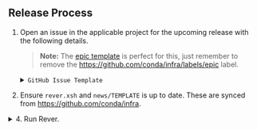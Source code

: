 <!-- These docs are updated and synced from https://github.com/conda/infra -->

## Release Process

[epic template]: issues/new?assignees=&labels=epic&template=epic.yml
[rever docs]: https://regro.github.io/rever-docs
[compare]: compare
[release notes]: releases/new

1. Open an issue in the applicable project for the upcoming release with the following details.

    > **Note:**
    > The [epic template][epic template] is perfect for this, just remember to remove the https://github.com/conda/infra/labels/epic label.

    <details>
    <summary><code>GitHub Issue Template</code></summary>

    ```markdown
    ### Summary

    Placeholder for `conda 22.9.0` release.

    ### Tasks

    [milestone]: https://github.com/conda/conda/milestone/56
    [releases]: https://github.com/conda/conda/releases
    [main]: https://github.com/AnacondaRecipes/conda-feedstock
    [conda-forge]: https://github.com/conda-forge/conda-feedstock

    - [ ] [Complete outstanding PRs][milestone]
    - [ ] Create release PR
        - See release process https://github.com/conda/infra/issues/541
    - [ ] [Publish Release][releases]
    - [ ] Create/update `22.9.x` branch
    - [ ] Feedstocks
        - [ ] Bump version [Anaconda's main][main]
        - [ ] Bump version [conda-forge][conda-forge]
        - Link any other feedstock PRs that are necessary
    - [ ] Handoff to the Anaconda packaging team
    - [ ] Announce release
        - [ ] Slack
        - [ ] Twitter
    ```

    </details>


2. Ensure `rever.xsh` and `news/TEMPLATE` is up to date. These are synced from https://github.com/conda/infra.

<details>
<summary>4. Run Rever.</summary>

Currently, there are only 2 activities we use rever for, (1) aggregating the authors and (2) updating the changelog. Aggregating the authors can be an error-prone process and also suffers from builtin race conditions (i.e. to generate an updated `.authors.yml` we need an updated `.mailmap` but to have an updated `.mailmap` we need an updated `.authors.yml`). This is why the following steps are very heavy-handed (and potentially repetitive) in running rever commands, undoing commits, squashing/reordering commits, etc.

1. Install [`rever`][rever docs] and activate the environment:

    ```bash
    $ conda create -n rever conda-forge::rever
    $ conda activate rever
    (rever) $
    ```

2. Clone and `cd` into the repository if you haven't done so already:

    ```bash
    (rever) $ git clone git@github.com:conda/conda.git
    (rever) $ cd conda
    ```

2. Create a release branch:

    ```bash
    (rever) $ git checkout -b release-22.9.0
    ```

2. Run `rever --activities authors`:

    > **Note:**
    > Include `--force` when re-running any rever commands for the same `<VERSION>`, otherwise, rever will skip the activity and no changes will be made (i.e., rever remembers if an activity has been run for a given version).

    ```bash
    (rever) $ rever --activities authors <VERSION> [--force]
    ```

    - If rever finds that any of the authors are not correctly represented in `.authors.yml` it will produce an error, if the author that the error pertains to is:
        - **a new contributor**: the snippet suggested by rever should be added to the `.authors.yml` file.
        - **an existing contributor**, a result of using a new name/email combo: find the existing author in `.authors.yml` and add the new name/email combo to that author's `aliases` and `alterative_emails`.

    - Once you have successfully run `rever --activities authors` with no errors, review the commit made by rever. This commit will contain updates to one or more of the author files (`.authors.yml`, `.mailmap`, and `AUTHORS.md`). Due to the race condition between `.authors.yml` and `.mailmap` we want to extract changes made to any of the following keys in `.authors.yml` and commit them separately from the other changes in the rever commit:
        -  `name`
        -  `email`
        -  `github`
        -  `aliases`
        -  `alternate_emails`

      Other keys (e.g., `num_commits` and `first_commit`) do not need to be included in this separate commit as they will be overwritten by rever.

    - Here's a sample run where we undo the commit made by revert in order to commit the changes to `.authors.yml` separately:

        ```bash
        (rever) $ rever --activities authors 22.9.0 --force

        # changes were made to .authors.yml as per the prior bullet
        (rever) $ git diff --name-only HEAD HEAD~1
        .authors.yml
        .mailmap
        AUTHORS.md

        # undo commit
        (rever) $ git reset HEAD~1 --soft

        # undo changes made to everything except .authors.yml
        (rever) $ git restore .mailmap AUTHORS.md
        ```

    - Commit these changes to `.authors.yml`:

        ```bash
        (rever) $ git add .
        (rever) $ git commit -m "Updated .authors.yml"
        ```

    - Rerun `rever --activities authors` and finally check that your `.mailmap` is correct by running:

        ```bash
        git shortlog -se
        ```

      Compare this list with `AUTHORS.md`, if they have any discrepancies, additional modifications to `.authors.yml` is needed, so repeat the above steps as needed.

    - Once you are pleased with how the author files we want to undo the revert commit and commit the `.mailmap` changes separately:

        ```bash
        # undo commit (but preserve changes)
        (rever) $ git reset --soft HEAD~1

        # undo changes made to everything except .mailmap
        (rever) $ git restore .authors.yml AUTHORS.md
        ```

    - Commit these changes to `.mailmap`:

        ```bash
        (rever) $ git add .
        (rever) $ git commit -m "Updated .mailmap"
        ```

    - Continue repeating the above processes until the `.authors.yml` and `.mailmap` are corrected to your liking. After completing this, you will have at most two commits on your release branch:

        ```bash
        (rever) $ git cherry -v main
        + 86957814cf235879498ed7806029b8ff5f400034 Updated .authors.yml
        + 3ec7491f2f58494a62f1491987d66f499f8113ad Updated .mailmap
        ```


4. Review news snippets (ensure they are all using the correct Markdown format, **not** reStructuredTest) and add additional snippets for undocumented PRs/changes as necessary.

    > **Note:**
    > We've found it useful to name news snippets with the following format: `<PR #>-<DESCRIPTIVE SLUG>`.
    >
    > We've also found that we like to include the PR #s inline with the text itself, e.g.:
    >
    > ```markdown
    > ### Enhancements
    >
    > * Add `win-arm64` as a known platform (subdir). (#11778)
    > ```

    - I find it helpful to use [GitHub's compare view][compare] to review what changes are to be included in this release.

    - Add a new news snippet for any PRs of importance that are missing.

    - Commit these changes to news snippets:

        ```bash
        (rever) $ git add .
        (rever) $ git commit -m "Updated news"
        ```

    - After completing this, you will have at most three commits on your release branch:

        ```bash
        (rever) $ git cherry -v main
        + 86957814cf235879498ed7806029b8ff5f400034 Updated .authors.yml
        + 3ec7491f2f58494a62f1491987d66f499f8113ad Updated .mailmap
        + 432a9e1b41a3dec8f95a7556632f9a93fdf029fd Updated news
        ```

5. Run `rever --activities changelog`:

    > **Note:**
    > This has previously been a notoriously fickle step (likely due to incorrect regex patterns in the `rever.xsh` config file and missing `github` keys in `.authors.yml`) so beware of potential hiccups. If this fails, it's highly likely to be an innocent issue.

    ```bash
    (rever) $ rever --activities changelog <VERSION> [--force]
    ```

    - Any necessary modifications to `.authors.yml`, `.mailmap`, or the news snippets themselves should be amended to the previous commits.

    - Once you have successfully run `rever --activities changelog` with no errors simply revert the last commit:

        ```bash
        # undo commit (and discard changes)
        (rever) $ git reset --hard HEAD~1
        ```

    - After completing this, you will have at most three commits on your release branch:

        ```bash
        (rever) $ git cherry -v main
        + 86957814cf235879498ed7806029b8ff5f400034 Updated .authors.yml
        + 3ec7491f2f58494a62f1491987d66f499f8113ad Updated .mailmap
        + 432a9e1b41a3dec8f95a7556632f9a93fdf029fd Updated news
        ```

6. Now that we have successfully run the activities separately, we wish to run both together. This will ensure that the contributor list, a side-effect of the authors activity, is included in the changelog activity.

    ```bash
    (rever) $ rever <VERSION> [--force]
    ```

    - After completing this, you will have at most five commits on your release branch:

        ```bash
        (rever) $ git cherry -v main
        + 86957814cf235879498ed7806029b8ff5f400034 Updated .authors.yml
        + 3ec7491f2f58494a62f1491987d66f499f8113ad Updated .mailmap
        + 432a9e1b41a3dec8f95a7556632f9a93fdf029fd Updated news
        + a5c0db938893d2c12cab12a1f7eb3e646ed80373 Updated authorship for 22.9.0
        + 5e95169d0df4bcdc2da9a6ba4a2561d90e49f75d Updated CHANGELOG for 22.9.0
        ```

7. Since rever does not include stats on first-time contributors, we will need to add this manually.

    - Use [GitHub's auto-generated release notes][release notes] to get a list of all new contributors (and their first PR) and manually update the contributor list in `CHANGELOG.md`.

    - Commit these final changes:

        ```bash
        (rever) $ git add .
        (rever) $ git commit -m "Added first contributions"
        ```

    - After completing this, you will have at most six commits on your release branch:

        ```bash
        (rever) $ git cherry -v main
        + 86957814cf235879498ed7806029b8ff5f400034 Updated .authors.yml
        + 3ec7491f2f58494a62f1491987d66f499f8113ad Updated .mailmap
        + 432a9e1b41a3dec8f95a7556632f9a93fdf029fd Updated news
        + a5c0db938893d2c12cab12a1f7eb3e646ed80373 Updated authorship for 22.9.0
        + 5e95169d0df4bcdc2da9a6ba4a2561d90e49f75d Updated CHANGELOG for 22.9.0
        + 93fdf029fd4cf235872c12cab12a1f7e8f95a755 Added first contributions
        ```

8. Push this release branch and open the release PR:

    ```bash
    (rever) $ git push -u upstream release-22.9.0
    ```

</details>
